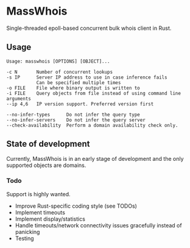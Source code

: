 # MassWhois
Single-threaded epoll-based concurrent bulk whois client in Rust.

## Usage
```
Usage: masswhois [OPTIONS] [OBJECT]...

-c N       Number of concurrent lookups
-s IP      Server IP address to use in case inference fails
           Can be specified multiple times
-o FILE    File where binary output is written to
-i FILE    Query objects from file instead of using command line arguments
--ip 4,6   IP version support. Preferred version first

--no-infer-types      Do not infer the query type
--no-infer-servers    Do not infer the query server
--check-availability  Perform a domain availability check only.
```

## State of development
Currently, MassWhois is in an early stage of development and the only supported objects are domains.

### Todo
Support is highly wanted.
- Improve Rust-specific coding style (see TODOs)
- Implement timeouts
- Implement display/statistics
- Handle timeouts/network connectivity issues gracefully instead of panicking
- Testing
